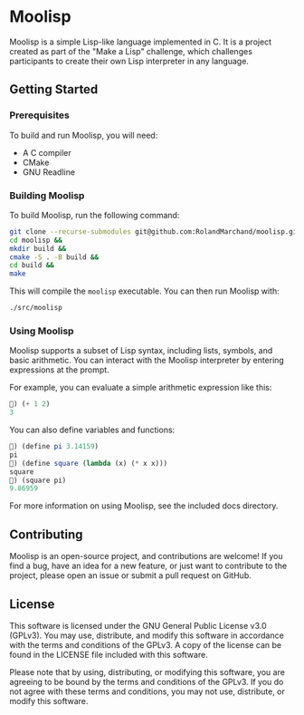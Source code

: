 # Moolisp

Moolisp is a simple Lisp-like language implemented in C. It is a
project created as part of the "Make a Lisp" challenge, which
challenges participants to create their own Lisp interpreter in any
language.

## Getting Started
### Prerequisites

To build and run Moolisp, you will need:

* A C compiler
* CMake
* GNU Readline

### Building Moolisp

To build Moolisp, run the following command:

```bash
git clone --recurse-submodules git@github.com:RolandMarchand/moolisp.git &&
cd moolisp &&
mkdir build &&
cmake -S . -B build &&
cd build &&
make
```

This will compile the `moolisp` executable. You can then run Moolisp
with:

```bash
./src/moolisp
```

### Using Moolisp

Moolisp supports a subset of Lisp syntax, including lists, symbols,
and basic arithmetic. You can interact with the Moolisp interpreter by
entering expressions at the prompt.

For example, you can evaluate a simple arithmetic expression like
this:

```scheme
🐑) (+ 1 2)
3
```

You can also define variables and functions:

```scheme
🐑) (define pi 3.14159)
pi
🐑) (define square (lambda (x) (* x x)))
square
🐑) (square pi)
9.86959
```

For more information on using Moolisp, see the included docs
directory.

## Contributing

Moolisp is an open-source project, and contributions are welcome! If
you find a bug, have an idea for a new feature, or just want to
contribute to the project, please open an issue or submit a pull
request on GitHub.

## License

This software is licensed under the GNU General Public License v3.0
(GPLv3). You may use, distribute, and modify this software in
accordance with the terms and conditions of the GPLv3. A copy of the
license can be found in the LICENSE file included with this software.

Please note that by using, distributing, or modifying this software,
you are agreeing to be bound by the terms and conditions of the
GPLv3. If you do not agree with these terms and conditions, you may
not use, distribute, or modify this software.
